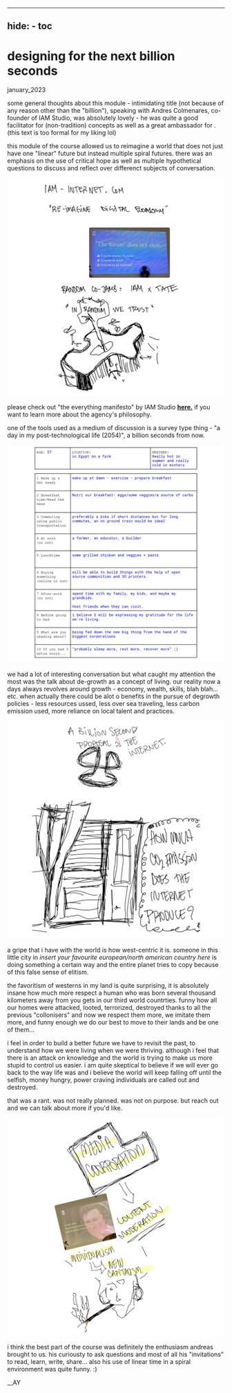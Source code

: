  ---
hide:
    - toc
---

# designing for the next billion seconds
january_2023

some general thoughts about this module - intimidating title (not because of any reason other than the "billion"), speaking with Andres Colmenares, co-founder of IAM Studio, was absolutely lovely - he was quite a good facilitator for (non-tradition) concepts as well as a great ambassador for . (this text is too formal for my liking lol) 

this module of the course allowed us to reimagine a world that does not just have one "linear" future but instead multiple spiral futures. there was an emphasis on the use of critical hope as well as multiple hypothetical questions to discuss and reflect over differenct subjects of conversation. 

![](../images/08_DFTNBS/Page1.jpg)

please check out "the everything manifesto" by IAM Studio **[here.](https://medium.com/iam-journal/the-everything-manifesto-a-thought-experiment-for-the-next-billion-seconds-bcd9b9c938dc)** if you want to learn more about the agency's philosophy.

one of the tools used as a medium of discussion is a survey type thing - "a day in my post-technological life (2054)", a billion seconds from now. 

![](../images/08_DFTNBS/Page10.jpg)

we had a lot of interesting conversation but what caught my attention the most was the talk about de-growth as a concept of living. our reality now a days always revolves around growth - economy, wealth, skills, blah blah... etc. when actually there could be alot o benefits in the pursue of degrowth policies - less resources ussed, less over sea traveling, less carbon emission used, more reliance on local talent and practices. 

![](../images/08_DFTNBS/Page3.jpg)

a gripe that i have with the world is how west-centric it is. someone in this little city in *insert your favourite european/north american country here* is doing something a certain way and the entire planet tries to copy because of this false sense of elitism. 

the favoritism of westerns in my land is quite surprising, it is absolutely insane how much more respect  a human who was born several thousand kilometers away from you gets in our third world countrties. funny how all our homes were attacked, looted, terrorized, destroyed thanks to all the previous "collonisers" and now we respect them more, we imitate them more, and funny enough we do our best to move to their lands and be one of them... 

i feel in order to build a better future we have to revisit the past, to understand how we were living when we were thriving. although i feel that there is an attack on knowledge and the world is trying to make us more stupid to control us easier. i am quite skeptical to believe if we will ever go back to the way life was and i believe the world will keep falling off until the selfish, money hungry, power craving individuals are called out and destroyed. 

that was a rant. was not really planned. was not on purpose. but reach out and we can talk about more if you'd like.

![](../images/08_DFTNBS/Page4.jpg)

i think the best part of the course was definitely the enthusiasm andreas brought to us. his curiousty to ask questions and most of all his "invitations" to read, learn, write, share... also his use of linear time in a spiral environment was quite funny. :)

__AY